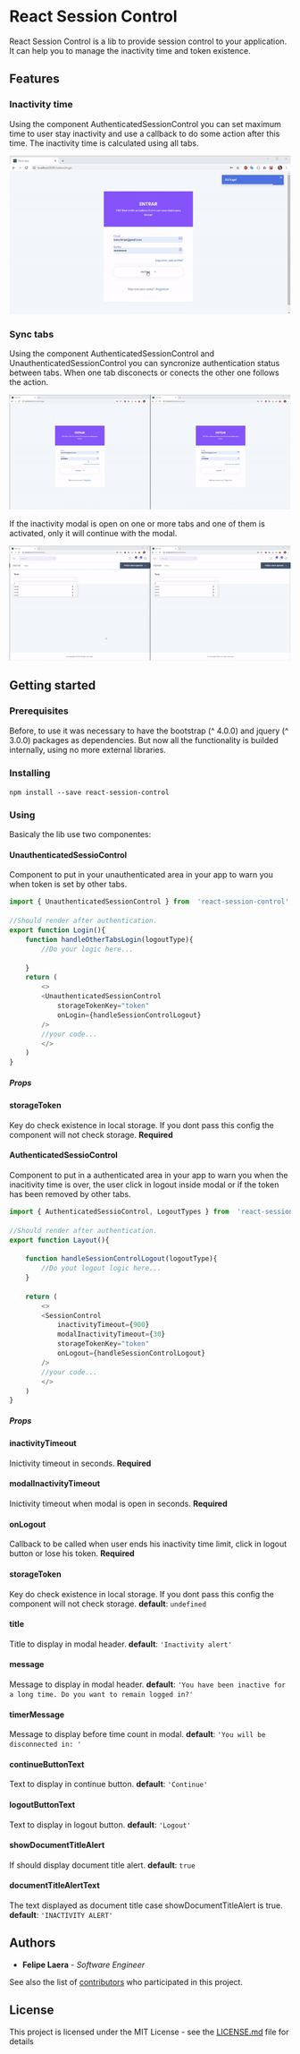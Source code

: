 
  

# React Session Control

React Session Control is a lib to provide session control to your application. It can help you to manage the inactivity time and token existence.

## Features

### Inactivity time
Using the component AuthenticatedSessionControl you can set maximum time to user stay inactivity and use a callback to do some action after this time. The inactivity time is calculated using all tabs.

<p align="center">
	<img src="gifs/inactivity.gif" />
</p>

### Sync tabs
Using the component AuthenticatedSessionControl and UnauthenticatedSessionControl you can syncronize authentication status between tabs. When one tab disconects or conects the other one follows the action.

<p align="center">
	<img src="gifs/tab-sync.gif" />
</p>

If the inactivity modal is open on one or more tabs and one of them is activated, only it will continue with the modal.

<p align="center">
	<img src="gifs/modal-sync.gif" />
</p>

## Getting started

### Prerequisites

Before, to use it was necessary to have the bootstrap (^ 4.0.0) and jquery (^ 3.0.0) packages as dependencies. But now all the functionality is builded internally, using no more external libraries.

### Installing

```
npm install --save react-session-control

```

### Using

Basicaly the lib use two componentes: 

#### UnauthenticatedSessioControl
Component to put in your unauthenticated area in your app to warn you when token is set by other tabs.

```js
import { UnauthenticatedSessionControl } from  'react-session-control';

//Should render after authentication.
export function Login(){
	function handleOtherTabsLogin(logoutType){
		//Do your logic here...
	
	}
	return ( 
		<>
		<UnauthenticatedSessionControl
			storageTokenKey="token"
			onLogin={handleSessionControlLogout}
		/>
		//your code... 
		</>	
	)
}
```
##### Props

#### storageToken 
Key do check existence in local storage. If you dont pass this config the component will not check storage. **Required**

#### AuthenticatedSessioControl
Component to put in a authenticated area in your app to warn you when the inacitivity time is over, the user click in logout inside modal or if the token has been removed by other tabs.

```js
import { AuthenticatedSessioControl, LogoutTypes } from  'react-session-control';

//Should render after authentication.
export function Layout(){

	function handleSessionControlLogout(logoutType){
		//Do yout logout logic here...
	}

	return ( 
		<>
		<SessionControl
			inactivityTimeout={900}
			modalInactivityTimeout={30}
			storageTokenKey="token"
			onLogout={handleSessionControlLogout}
		/>
		//your code... 
		</>	
	)
}
```
  
##### Props

#### inactivityTimeout
Inictivity timeout in seconds. **Required**
#### modalInactivityTimeout  
Inictivity timeout when modal is open in seconds. **Required**
#### onLogout
Callback to be called when user ends his inactivity time limit, click in logout button or lose his token.  **Required**
#### storageToken 
Key do check existence in local storage. If you dont pass this config the component will not check storage.
**default**: ```undefined```
#### title
Title to display in modal header.
**default**: ```'Inactivity alert'```
#### message
Message to display in modal header.
**default**: ```'You have been inactive for a long time. Do you want to remain logged in?'```
#### timerMessage
Message to display before time count in modal.
**default**: ```'You will be disconnected in: '```
#### continueButtonText
Text to display in continue button.
**default**: ```'Continue'```
#### logoutButtonText
Text to display in logout button.
**default**: ```'Logout'```
#### showDocumentTitleAlert
If should display document title alert.
**default**: ```true```
#### documentTitleAlertText
The text displayed as document title case showDocumentTitleAlert is true.
**default**: ```'INACTIVITY ALERT'```

## Authors

*  **Felipe Laera** - *Software Engineer*  

See also the list of [contributors](https://github.com/LaeraFelipe/react-session-control/contributors) who participated in this project.

## License

This project is licensed under the MIT License - see the [LICENSE.md](https://github.com/LaeraFelipe/react-session-control/blob/master/LICENSE.md) file for details